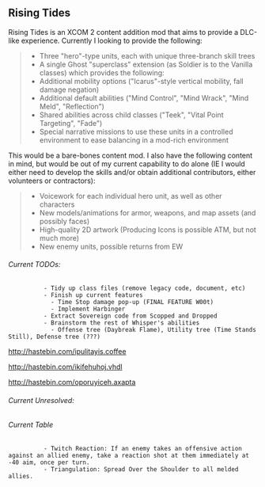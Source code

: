 ## Rising Tides

Rising Tides is an XCOM 2 content addition mod that aims to provide a DLC-like experience. Currently I looking to provide the following:

>- Three "hero"-type units, each with unique three-branch skill trees
>- A single Ghost "superclass" extension (as Soldier is to the Vanilla classes) which provides the following:
>  - Additional mobility options ("Icarus"-style vertical mobility, fall damage negation)
>  - Additional default abilities ("Mind Control", "Mind Wrack", "Mind Meld", "Reflection")
>  - Shared abilities across child classes ("Teek", "Vital Point Targeting", "Fade")
>- Special narrative missions to use these units in a controlled environment to ease balancing in a mod-rich environment

This would be a bare-bones content mod. I also have the following content in mind, but would be out of my current capability to do alone (IE I would either need to develop the skills and/or obtain additional contributors, either volunteers or contractors):

>- Voicework for each individual hero unit, as well as other characters 
>- New models/animations for armor, weapons, and map assets (and possibly faces)
>- High-quality 2D artwork (Producing Icons is possible ATM, but not much more)
>- New enemy units, possible returns from EW

###### Current TODOs:  
              - Tidy up class files (remove legacy code, document, etc)
              - Finish up current features
                - Time Stop damage pop-up (FINAL FEATURE W00t)
                - Implement Harbinger
              - Extract Sovereign code from Scopped and Dropped
              - Brainstorm the rest of Whisper's abilities
                - Offense tree (Daybreak Flame), Utility tree (Time Stands Still), Defense tree (???)
                  
http://hastebin.com/ipulitayis.coffee

http://hastebin.com/ikifehuhoj.vhdl

http://hastebin.com/oporuyiceh.axapta

              
###### Current Unresolved:


###### Current Table
              - Twitch Reaction: If an enemy takes an offensive action against an allied enemy, take a reaction shot at them immediately at -40 aim, once per turn.
              - Triangulation: Spread Over the Shoulder to all melded allies.
              

